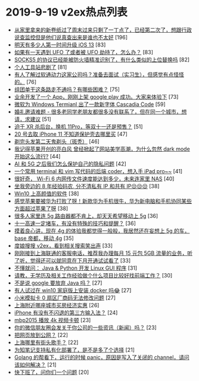 # 2019-9-19 v2ex热点列表

+ [从家里拿来的新卷纸过了周末过来只剩了一丁点了，已经第二次了，想跟行政说查监控但是他们说真查出来是谁也不太好](https://www.v2ex.com/t/602021#reply196) [196]
+ [明天有多少人第一时间升级 iOS 13](https://www.v2ex.com/t/602149#reply83) [83]
+ [如果有一天遇到 UFO 了或者被 UFO 劫持了，怎么办？](https://www.v2ex.com/t/602031#reply83) [83]
+ [SOCKS5 的协议已经能被防火墙精准识别了，有什么类似的上位替换吗](https://www.v2ex.com/t/602074#reply82) [82]
+ [个人工具站悲剧了](https://www.v2ex.com/t/602134#reply81) [81]
+ [有人了解过软通动力这家公司吗？准备去面试（实习生），但感觉有点怪怪的。](https://www.v2ex.com/t/602050#reply76) [76]
+ [组团单干这条路走不通吗？有哪些困难？](https://www.v2ex.com/t/602137#reply75) [75]
+ [业余开发了一个 App，刚刚上架 google play 成功。大家来体验下](https://www.v2ex.com/t/602017#reply73) [73]
+ [微软为 Windows Termianl 出了一款新字体 Cascadia Code](https://www.v2ex.com/t/602012#reply59) [59]
+ [婚礼邀请难题 - 很多老同学老朋友都很多没有联系了，但在同一个城市，想请，求建议](https://www.v2ex.com/t/602206#reply51) [51]
+ [迫于 XR 杀后台，换机 11Pro，等双十一还是预售？](https://www.v2ex.com/t/602022#reply51) [51]
+ [20 号去取 iPhone 11 不知道保护壳去哪里买](https://www.v2ex.com/t/602048#reply47) [47]
+ [剃完头发第二天鬼剃头（斑秃）](https://www.v2ex.com/t/602216#reply46) [46]
+ [我记得苹果开创的亮白风 曾经掀起了网站美学高潮，为什么忽然 dark mode 开始这么流行?](https://www.v2ex.com/t/602072#reply44) [44]
+ [AI 和 5G 之后我们怎么保护自己的隐私问题](https://www.v2ex.com/t/602059#reply42) [42]
+ [一个常用 terminal 和 vim 写代码的后端 coder，想入手 iPad pro~~](https://www.v2ex.com/t/602112#reply41) [41]
+ [很好奇， Wi-Fi 6 内网传文件速度能达到多少，未来连家里 NAS](https://www.v2ex.com/t/602091#reply40) [40]
+ [坐我旁边的 8 年经验码农, 分不清私有 IP 和共有 IP😒😒😒](https://www.v2ex.com/t/602187#reply38) [38]
+ [Win10 上高颜值的软件](https://www.v2ex.com/t/602215#reply38) [38]
+ [感觉苹果要被华为打败了呀！新款华为手机很牛，华为新电脑和手机协同某些方面超过苹果了呀](https://www.v2ex.com/t/602304#reply38) [38]
+ [很多人家里连 5g 路由器都不肯上，却天天希望移动上 5g](https://www.v2ex.com/t/602139#reply36) [36]
+ [十一高速一定堵车，有没有特殊的技巧和提醒？](https://www.v2ex.com/t/602095#reply36) [36]
+ [摸着良心讲，现在 4g 的体验我都觉得一般般，我居然还在妄想上 5g 的车， base 帝都，移动 4g](https://www.v2ex.com/t/602042#reply35) [35]
+ [度娘搜搜 v2ex，看到相关搜索笑出声](https://www.v2ex.com/t/602051#reply33) [33]
+ [刚刚接到上海联通的客服电话，推荐我办理每月 15 元包 5GB 流量的业务，听了听，觉得还可以就同意在下月开通试试看了](https://www.v2ex.com/t/602090#reply33) [33]
+ [不懂就问： Java & Python 开发 Linux GUI 程序](https://www.v2ex.com/t/602200#reply31) [31]
+ [请教，无学历及相关工作经验做个什么项目比较好找前端工作？](https://www.v2ex.com/t/602088#reply30) [30]
+ [不是说 google 要放弃 Java 吗？](https://www.v2ex.com/t/602136#reply27) [27]
+ [有人试过在 win10 家庭版上安装 docker 吗😂](https://www.v2ex.com/t/602155#reply27) [27]
+ [小米模拟卡 0 扇区厂商码无法修改问题](https://www.v2ex.com/t/602075#reply27) [27]
+ [上海附近哪座城市买房经济实惠](https://www.v2ex.com/t/602174#reply26) [26]
+ [iPhone 有没有不闪退的第三方输入法？](https://www.v2ex.com/t/602203#reply24) [24]
+ [mbp2015 播放 4k 视频卡顿](https://www.v2ex.com/t/602213#reply23) [23]
+ [你的微信朋友圈会发关于你公司的一些资讯（新闻）吗？](https://www.v2ex.com/t/602034#reply23) [23]
+ [把网页放到公网？](https://www.v2ex.com/t/602114#reply22) [22]
+ [上海哪里有街头歌手？](https://www.v2ex.com/t/602003#reply22) [22]
+ [为知笔记支持私有化部署了，是不是多了个选择](https://www.v2ex.com/t/602264#reply21) [21]
+ [Golang 的帮看下，运行的时候 panic，原因是写入了关闭的 channel，请问该如何解决？](https://www.v2ex.com/t/602103#reply21) [21]
+ [快下班了，问你们一个问题](https://www.v2ex.com/t/602207#reply20) [20]
